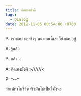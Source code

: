 ```yaml
---
title: คิดเองมั่งดิ
tags:
  - Dialog
date: 2012-11-05 00:54:00 +0700
---
```


P: เราชอบเธอจริงๆ นะ ตอนนี้เราก็ยังชอบอยู่

A: รู้แล้ว

P: แล้ว...

A: คิดเองมั่งดิ >//////<

P: ^--^

ว่าแต่ทำไมชีวิตจริงมันไม่เป็นงี้มั่งนะ
